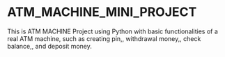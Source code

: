 # ATM_MACHINE_MINI_PROJECT
This is ATM MACHINE Project using Python with basic functionalities of a real ATM machine, such as creating pin,, withdrawal money,, check balance,, and deposit money.
